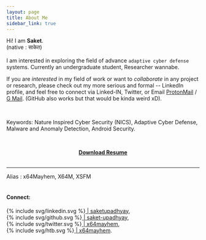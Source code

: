 ```yaml
---
layout: page
title: About Me 
sidebar_link: true
---
```


Hi! I am **Saket**.
<br>
(native : साकेत)
<br>
<br>
I am interested in exploring the field of advance `adaptive cyber defense` systems. 
Currently an undergraduate student, Researcher wannabe.

If you are *interested* in my field of work or want to *collaborate* in any project or research, please check out my more serious and formal -- LinkedIn profile, and feel free to connect via Linked-IN, Twitter, or Email [ProtonMail](mailto:saketupadhyay@protonmail.com?subject=Hey%20Saket!) / [G Mail]( mailto:saketupadhya@gmail.com?subject=Hey%20Saket! ). (GitHub also works but that would be kinda weird xD).

<br>

Keywords: Nature Inspired Cyber Security (NICS), Adaptive Cyber Defense, Malware and Anomaly Detection, Android Security. 

<br>


<strong><center><a href="https://github.com/Saket-Upadhyay/Saket-Upadhyay.github.io/raw/master/assets/resume/SaketUpadhyayResume_Nov2020.pdf">Download Resume</a></center></strong>
<br>

---

Alias : x64Mayhem, X64M, XSFM
<br>
<br>
#### Connect:
<p>{% include svg/linkedin.svg %}<a href="https://www.linkedin.com/in/saketupadhyay/"> | saketupadhyay</a>,
<br>
{% include svg/github.svg %}<a href="https://github.com/Saket-Upadhyay"> | saket-upadhyay</a>,
<br>
{% include svg/twitter.svg %}<a href="https://twitter.com/x64mayhem"> | x64mayhem</a>,
<br>
{% include svg/htb.svg %}<a href="https://www.hackthebox.eu/profile/125090"> | x64mayhem</a>.</p>
